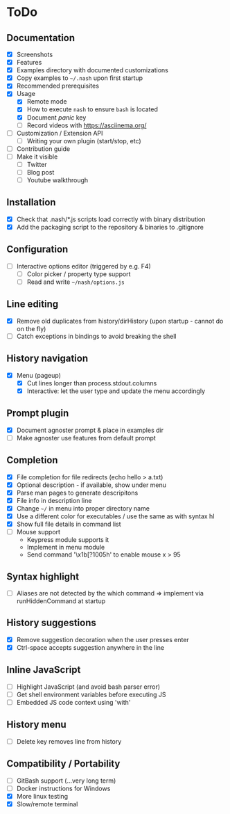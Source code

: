 # ToDo

## Documentation
- [x] Screenshots
- [x] Features
- [x] Examples directory with documented customizations
- [x] Copy examples to `~/.nash` upon first startup
- [x] Recommended prerequisites
- [x] Usage
    - [x] Remote mode
    - [x] How to execute `nash` to ensure `bash` is located
    - [x] Document *panic* key
    - [ ] Record videos with https://asciinema.org/
- [ ] Customization / Extension API
    - [ ] Writing your own plugin (start/stop, etc)
- [ ] Contribution guide
- [ ] Make it visible
    - [ ] Twitter
    - [ ] Blog post
    - [ ] Youtube walkthrough

## Installation
- [x] Check that .nash/*.js scripts load correctly with binary distribution
- [x] Add the packaging script to the repository & binaries to .gitignore

## Configuration
- [ ] Interactive options editor (triggered by e.g. F4)
    - [ ] Color picker / property type support
    - [ ] Read and write `~/nash/options.js`

## Line editing
- [x] Remove old duplicates from history/dirHistory
    (upon startup - cannot do on the fly)
- [ ] Catch exceptions in bindings to avoid breaking the shell

## History navigation
- [x] Menu (pageup)
    - [x] Cut lines longer than process.stdout.columns
    - [x] Interactive: let the user type and update the menu accordingly

## Prompt plugin
- [x] Document agnoster prompt & place in examples dir
- [ ] Make agnoster use features from default prompt

## Completion
- [x] File completion for file redirects (echo hello > a.txt)
- [x] Optional description - if available, show under menu
- [x] Parse man pages to generate descripitons
- [x] File info in description line
- [x] Change `~/` in menu into proper directory name
- [x] Use a different color for executables / use the same as with syntax hl
- [x] Show full file details in command list
- [ ] Mouse support
    - Keypress module supports it
    - Implement in menu module
    - Send command '\x1b[?1005h' to enable mouse x > 95

## Syntax highlight
- [ ] Aliases are not detected by the which command => implement
    via runHiddenCommand at startup

## History suggestions
- [x] Remove suggestion decoration when the user presses enter
- [x] Ctrl-space accepts suggestion anywhere in the line
 
## Inline JavaScript
- [ ] Highlight JavaScript (and avoid bash parser error)
- [ ] Get shell environment variables before executing JS
- [ ] Embedded JS code context using 'with'

## History menu
- [ ] Delete key removes line from history

## Compatibility / Portability
- [ ] GitBash support (...very long term)
- [ ] Docker instructions for Windows
- [x] More linux testing
- [x] Slow/remote terminal
